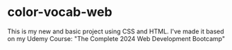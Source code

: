 # color-vocab-web
This is my new and basic project using CSS and HTML.
I've made it based on my Udemy Course: "The Complete 2024 Web Development Bootcamp"

